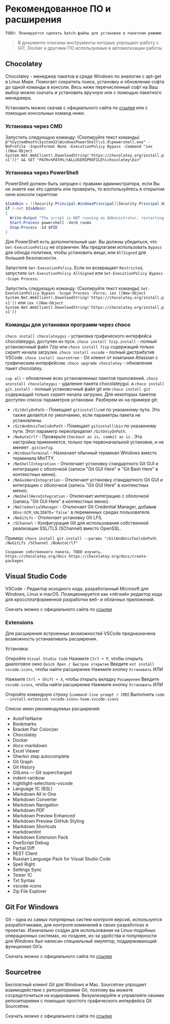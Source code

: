 # Рекомендованное ПО и расширения

`TODO: Планируется сделать batch-файлы для установки в пакетном режиме`
> В документе описаны инструменты которые упрощают работу с GIT, Docker и другими ПО используемые в автоматизации работы

## Chocolatey

Chocolatey - менеджер пакетов в среде Windows по аналогии с apt-get в Linux Мире. Помогает сократить поиск, установку и обновление софта до одной команды в консоли. Весь ниже перечисленный софт на Ваш выбор можно скачать и установить вручную или с помощью пакетного менеджера.

Установить можно скачав с официального сайта по [ссылке](https://chocolatey.org/) или с помощью консольных команд ниже.

### Установка через CMD

Запустить следующую команду: (Скопируйте текст команды)
`@"%SystemRoot%\System32\WindowsPowerShell\v1.0\powershell.exe" -NoProfile -InputFormat None -ExecutionPolicy Bypass -Command "iex ((New-Object System.Net.WebClient).DownloadString('https://chocolatey.org/install.ps1'))" && SET "PATH=%PATH%;%ALLUSERSPROFILE%\chocolatey\bin"`

### Установка через PowerShell

PowerShell должен быть запущен с правами администратора, если Вы не знаете как это сделать или проверить, то воспользуйтесь в открытом окне консоли скриптом:

```powershell
$IsAdmin = ([Security.Principal.WindowsPrincipal][Security.Principal.WindowsIdentity]::GetCurrent()).IsInRole([Security.Principal.WindowsBuiltInRole]"Administrator")
if (-not $IsAdmin)
{
  Write-Output "The script is NOT running as Administrator, restarting PowerShell as Administrator..."
  Start-Process powershell -Verb runAs
  Stop-Process -Id $PID
}
```

Для PowerShell есть дополнительный шаг. Вы должны убедиться, что `Get-ExecutionPolicy` не ограничен. Мы предлагаем использовать `Bypass` для обхода политики, чтобы установить вещи, или `AllSigned` для большей безопасности.

Запустите `Get-ExecutionPolicy`. Если он возвращает `Restricted`, запустите `Set-ExecutionPolicy AllSigned` или `Set-ExecutionPolicy Bypass -Scope Process`.

Запустить следующую команду: (Скопируйте текст команды)
`Set-ExecutionPolicy Bypass -Scope Process -Force; iex ((New-Object System.Net.WebClient).DownloadString('https://chocolatey.org/install.ps1'))`
или
`iex ((New-Object System.Net.WebClient).DownloadString('https://chocolatey.org/install.ps1'))`

### Команды для установки программ через choco

`choco install chocolateygui`   - установка графического интерфейса chocolateygui, доступен из пуск.
`choco install 7zip.install`    - полный установочный файл 7zip или `choco install 7zip` содержащий только скрипт начала загрузки.
`choco install vscode`          - полный дистрибутив VSCode.
`choco install sourcetree`      - Git клиент от компании Atlassian с графическим интерфейсом.
`choco upgrade chocolatey`      - обновление пакет chocolatey.

`cup all`                       - обновление всех установленных пакетов приложений.
`choco uninstall chocolateygui` - удаление пакета chocolateygui.
a
`choco install git.install`     - полный установочный файл git или `choco install git` содержащий только скрипт начала загрузки. Для некоторых пакетов доступен список параметров установки. Разберем их на примере git:

* `/GitOnlyOnPath`            - Помещает `gitinstall\cmd` по указанному пути. Это также делается по умолчанию, если параметры пакета не установлены.
* `/GitAndUnixToolsOnPath`    - Помещает `gitinstall\bin` по указанному пути. Этот параметр переопределит `/GitOnlyOnPath`.
* `/NoAutoCrlf`               - Проверьте `Checkout as is, commit as is` . Эта настройка применяется, только при первоначальной установке, и не меняет `.gitconfig`.
* `/WindowsTerminal`          - Назначает обычный терминал Windows вместо терминала MinTTY.
* `/NoShellIntegration`       - Отключает установку стандартного Git GUI и интеграцию с оболочкой (записи "Git GUI Here" и "Git Bash Here" в контекстных меню).
* `/NoGuiHereIntegration`     - Отключает установку стандартного Git GUI и интеграцию с оболочкой (запись "Git GUI Here" в контекстных меню).
* `/NoShellHereIntegration`   - Отключает интеграцию с оболочкой (запись "Git GUI Here" в контекстных меню).
* `/NoCredentialManager`      - Отключает Git Credential Manager, добавив `$Env:GCM_VALIDATE='false'` в переменных средах пользователя.
* `/NoGitLfs`                 - Отключает установку Git LFS.
* `/SChannel`                 - Конфигурация Git для использования собственной реализации SSL/TLS (SChannel) вместо OpenSSL.

Пример: `choco install git.install --params "/GitAndUnixToolsOnPath /NoGitLfs /SChannel /NoAutoCrlf"`

`Создание собственного пакета, TODO изучить. https://chocolatey.org/docs https://chocolatey.org/docs/create-packages`

## Visual Studio Code

VSCode - Редактор исходного кода, разработанный Microsoft для Windows, Linux и macOS. Позиционируется как «лёгкий» редактор кода для кроссплатформенной разработки веб- и облачных приложений.

Скачать можно с официального сайта по [ссылке](https://code.visualstudio.com/)

### Extensions

Для расширения встроенных возможностей VSCode предназначена возможность устанавливать расширения.

Установка:

Откройте `Visual Studio Code`
Нажмите `Ctrl + P`, чтобы открыть диалоговое окно `Quick Open / Быстрое открытие`
Введите `ext install vscode-icons`, чтобы найти расширение
Нажмите кнопку `Установить`
ИЛИ

Нажмите `Ctrl + Shift + X`, чтобы открыть вкладку `Расширения`
Введите `vscode-icons`, чтобы найти расширение
Нажмите кнопку `Установить`
ИЛИ

Откройте командную строку (`command-line prompt / CMD`)
Выполнить `code --install-extension vscode-icons-team.vscode-icons`

Список имен рекомендуемых расширений:

* AutoFileName
* Bookmarks
* Bracket Pair Colorizer
* Chocolatey
* Docker
* docs-markdown
* Excel Viewer
* Gherkin step autocomplete
* Git Graph
* Git History
* GitLens — Git supercharged
* indent-rainbow
* hightlight-selections-vscode
* Language 1C (BSL)
* Markdown All in One
* Markdown Converter
* Markdown Navigation
* Markdown PDF
* Markdown Preview Enhanced
* Markdown Preview GitHub Styling
* Markdown Shortcuts
* markdownlint
* Markdown Extension Pack
* OneScript Debug
* Partial Diff
* REST Client
* Russian Language Pack for Visual Studio Code
* Spell Right
* Settings Sync
* Tester 1C
* Txt Syntax
* vscode-icons
* Zip File Explorer

## Git For Windows

Git - одна из самых популярных систем контроля версий, используется разработчиками, для контроля изменений в своих разработках и проектах. Изначально создан для использования на Linux-подобных операционных системах, но позднее, из-за удобства и популярности для Windows был написан специальный эмулятор, поддерживающий функционал Git’a.

Скачать можно с официального сайта по [ссылке](https://git-scm.com/downloads)

## Sourcetree

Бесплатный клиент Git для Windows и Mac. Sourcetree упрощает взаимодействие с репозиториями Git, поэтому вы можете сосредоточиться на кодировании. Визуализируйте и управляйте своими репозиториями с помощью простого графического интерфейса Git Sourcetree.

Скачать можно с официального сайта по [ссылке](https://www.sourcetreeapp.com/)
